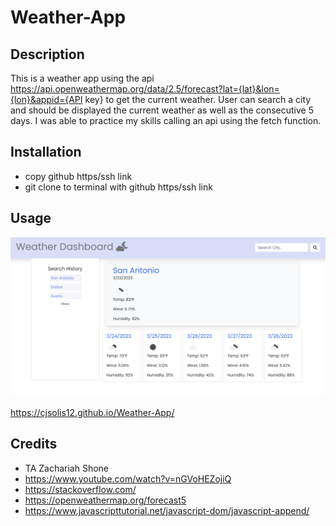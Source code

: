 # Weather-App


## Description
This is a weather app using the api https://api.openweathermap.org/data/2.5/forecast?lat={lat}&lon={lon}&appid={API key} to get the current weather. User can search a city and should be displayed the current weather as well as the consecutive 5 days. I was able to practice my skills calling an api using the fetch function.

## Installation
- copy github https/ssh link
- git clone to terminal with github https/ssh link

## Usage

![Wepage screenshot](weatherAppScreenshot.png)

https://cjsolis12.github.io/Weather-App/

## Credits
- TA Zachariah Shone
- https://www.youtube.com/watch?v=nGVoHEZojiQ
- https://stackoverflow.com/
- https://openweathermap.org/forecast5
- https://www.javascripttutorial.net/javascript-dom/javascript-append/